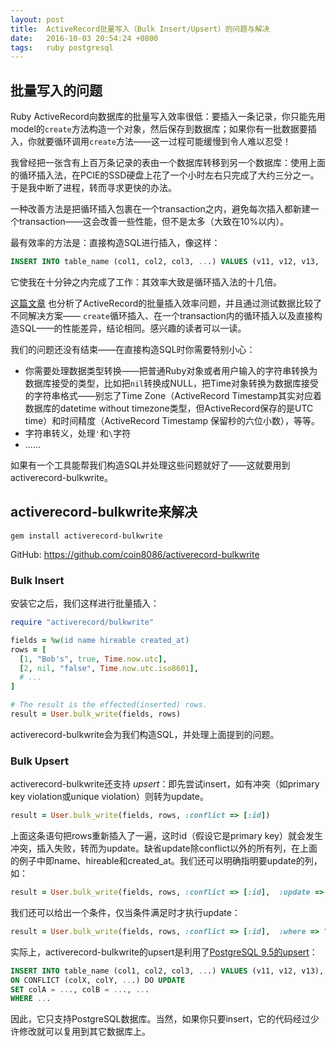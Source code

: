 ```yaml
---
layout: post
title:  ActiveRecord批量写入（Bulk Insert/Upsert）的问题与解决
date:   2016-10-03 20:54:24 +0800
tags:   ruby postgresql
---
```

## 批量写入的问题

Ruby ActiveRecord向数据库的批量写入效率很低：要插入一条记录，你只能先用model的`create`方法构造一个对象，然后保存到数据库；如果你有一批数据要插入，你就要循环调用`create`方法——这一过程可能缓慢到令人难以忍受！

我曾经把一张含有上百万条记录的表由一个数据库转移到另一个数据库：使用上面的循环插入法，在PCIE的SSD硬盘上花了一个小时左右只完成了大约三分之一。于是我中断了进程，转而寻求更快的办法。

一种改善方法是把循环插入包裹在一个transaction之内，避免每次插入都新建一个transaction——这会改善一些性能，但不是太多（大致在10%以内）。

最有效率的方法是：直接构造SQL进行插入，像这样：

```sql
INSERT INTO table_name (col1, col2, col3, ...) VALUES (v11, v12, v13, ...), (v21, v22, v23, ...), ...
```

它使我在十分钟之内完成了工作：其效率大致是循环插入法的十几倍。

[这篇文章](https://www.coffeepowered.net/2009/01/23/mass-inserting-data-in-rails-without-killing-your-performance/) 也分析了ActiveRecord的批量插入效率问题，并且通过测试数据比较了不同解决方案—— `create`循环插入、在一个transaction内的循环插入以及直接构造SQL——的性能差异，结论相同。感兴趣的读者可以一读。

我们的问题还没有结束——在直接构造SQL时你需要特别小心：

* 你需要处理数据类型转换——把普通Ruby对象或者用户输入的字符串转换为数据库接受的类型，比如把`nil`转换成NULL，把Time对象转换为数据库接受的字符串格式——别忘了Time Zone（ActiveRecord Timestamp其实对应着数据库的datetime without timezone类型，但ActiveRecord保存的是UTC time）和时间精度（ActiveRecord Timestamp 保留秒的六位小数），等等。
* 字符串转义，处理`'`和`\`字符
* ……

如果有一个工具能帮我们构造SQL并处理这些问题就好了——这就要用到activerecord-bulkwrite。

## activerecord-bulkwrite来解决

```
gem install activerecord-bulkwrite
```

GitHub: <https://github.com/coin8086/activerecord-bulkwrite>

### Bulk Insert

安装它之后，我们这样进行批量插入：

```ruby
require "activerecord/bulkwrite"

fields = %w(id name hireable created_at)
rows = [
  [1, "Bob's", true, Time.now.utc],
  [2, nil, "false", Time.now.utc.iso8601],
  # ...
]

# The result is the effected(inserted) rows.
result = User.bulk_write(fields, rows)
```

activerecord-bulkwrite会为我们构造SQL，并处理上面提到的问题。

### Bulk Upsert
activerecord-bulkwrite还支持 *upsert*：即先尝试insert，如有冲突（如primary key violation或unique violation）则转为update。

```ruby
result = User.bulk_write(fields, rows, :conflict => [:id])
```

上面这条语句把rows重新插入了一遍，这时id（假设它是primary key）就会发生冲突，插入失败，转而为update。缺省update除conflict以外的所有列，在上面的例子中即name、hireable和created_at。我们还可以明确指明要update的列，如：

```ruby
result = User.bulk_write(fields, rows, :conflict => [:id],  :update => %w(name created_at))
```

我们还可以给出一个条件，仅当条件满足时才执行update：

```ruby
result = User.bulk_write(fields, rows, :conflict => [:id],  :where => "users.hireable = TRUE"))
```

实际上，activerecord-bulkwrite的upsert是利用了[PostgreSQL 9.5的upsert](https://www.postgresql.org/docs/9.5/static/sql-insert.html#SQL-ON-CONFLICT)：

```sql
INSERT INTO table_name (col1, col2, col3, ...) VALUES (v11, v12, v13), (v21, v22, v23), ...
ON CONFLICT (colX, colY, ...) DO UPDATE
SET colA = ..., colB = ..., ...
WHERE ...
```

因此，它只支持PostgreSQL数据库。当然，如果你只要insert，它的代码经过少许修改就可以复用到其它数据库上。

